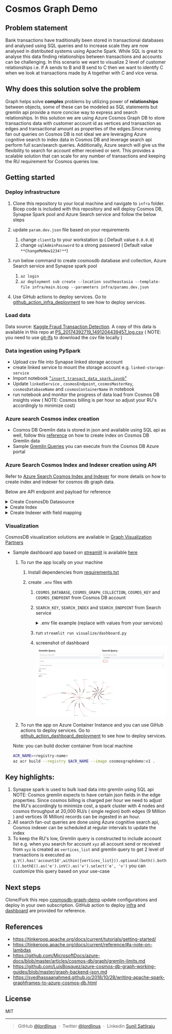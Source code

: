 # Cosmos Graph Demo

## Problem statement

Bank transactions have traditionally been stored in transactional databases and analysed using SQL queries and to increase scale they are now analysed in distributed systems using Apache Spark. While SQL is great to analyse this data finding relationships between transactions and accounts can be challenging. In this scenario we want to visualize 2 level of customer relationships i.e. if A sends to B and B send to C then we want to identify C when we look at transactions made by A together with C and vice versa.

## Why does this solution solve the problem

Graph helps solve **complex** problems by utilizing power of **relationships** between objects, some of these can be modeled as SQL statements but gremlin api provide a more concise way to express and search relationships. In this solution we are using Azure Cosmos Graph DB to store transactions data with customer account id as vertices and transaction as edges and transactional amount as properties of the edges.Since running fan out queries on Cosmos DB is not ideal we are leveraging Azure cognitive search to index data in Cosmos DB and leverage search api perform full scan/search queries. Additionally, Azure search will give us the flexibility to search for account either received or sent. This provides a scalable solution that can scale for any number of transactions and keeping the RU requirement for Cosmos queries low.

## Getting started

### Deploy infrastructure

1. Clone this repository to your local machine and navigate to `infra` folder. Bicep code is included with this repository and will deploy Cosmos DB, Synapse Spark pool and Azure Search service and follow the below steps

1. update `param.dev.json` file based on your requirements
   1. change `clientIp` to your workstation ip ( Default value `0.0.0.0`)
   2. change `sqlAdminPassword` to a strong password ( Default value `**ChangeMeNow1234!**`)
2. run below command to create cosmosdb database and collection, Azure Search service and Synapse spark pool
   1. `az login`
   2. `az deployment sub create --location southeastasia --template-file infra/main.bicep --parameters infra/params.dev.json`

3. Use GiHub actions to deploy services. Go to [github_action_infra_deployment](github_action_infra_deployment.md) to see how to deploy services.

### Load data

Data source: [Kaggle Fraud Transaction Detection](https://www.kaggle.com/llabhishekll/fraud-transaction-detection/data). A copy of this data is available in this repo at [PS_20174392719_1491204439457_log.csv](load_data/data/PS_20174392719_1491204439457_log.csv) ( NOTE: you need to use [git-lfs](https://git-lfs.github.com/) to download the csv file locally )

### Data ingestion using PySpark

- Upload csv file into Synapse linked storage account
- create linked service to mount the storage account e.g. `linked-storage-service`
- Import notebook ["`insert_transact_data_spark.ipynb`"](load_data/insert_transact_data_spark.ipynb)
- Update `linkedService` , `cosmosEndpoint`, `cosmosMasterKey`, `cosmosDatabaseName` and `cosmosContainerName` in notebook
- run notebook and monitor the progress of data load from Cosmos DB insights view ( NOTE: Cosmos billing is per hour so adjust your RU's accordingly to minimize cost)

### Azure search Cosmos index creation

- Cosmos DB Gremlin data is stored in json and available using SQL api as well, follow this [reference](https://docs.microsoft.com/en-us/azure/search/search-howto-index-cosmosdb) on how to create index on Cosmos DB Gremlin data
- Sample [Gremlin Queries](sample_queries.md) you can execute from the Cosmos DB Azure portal

### Azure Search Cosmos Index and Indexer creation using API

Refer to [Azure Search Cosmos Index and Indexer](https://docs.microsoft.com/en-us/azure/search/search-howto-index-cosmosdb) for more details on how to create index and indexer for cosmos db graph data.

Below are API endpoint and payload for reference

<details>
<summary>Create CosmosDb Datasource</summary>

Endpoint: `{{baseUrl}}/datasources?api-version={{apiVersion}}`

```json
{
  "name": "transactions",
  "description": "Cosmos DB for transactions",
  "type": "cosmosdb",
  "subtype": "Gremlin",
  "credentials": {
    "connectionString": "AccountEndpoint=..........ApiKind=Gremlin;"
  },
  "container": {
    "name": "graph01",
    "query": "g.E()"
  }
}
```

</details>

<details>
<summary>Create Index</summary>

Endpoint: `{{baseUrl}}/indexes?api-version={{apiVersion}}`

```json
{
  "name": "cosmosdb-index",
  "fields": [
    {
      "name": "type",
      "type": "Edm.String",
      "facetable": false,
      "filterable": true,
      "key": false,
      "retrievable": true,
      "searchable": true,
      "sortable": false,
      "analyzer": "standard.lucene",
      "indexAnalyzer": null,
      "searchAnalyzer": null,
      "synonymMaps": [],
      "fields": []
    },
    {
      "name": "sink",
      "type": "Edm.String",
      "key": false,
      "facetable": false,
      "filterable": true,
      "retrievable": true,
      "searchable": true,
      "sortable": false,
      "analyzer": "standard.lucene",
      "synonymMaps": [],
      "fields": []
    },
    {
      "name": "sinkLabel",
      "type": "Edm.String",
      "key": false,
      "facetable": false,
      "filterable": false,
      "retrievable": true,
      "searchable": false,
      "sortable": false,
      "analyzer": null,
      "synonymMaps": [],
      "fields": []
    },
    {
      "name": "vertexId",
      "type": "Edm.String",
      "key": false,
      "facetable": false,
      "filterable": true,
      "retrievable": true,
      "searchable": true,
      "sortable": false,
      "analyzer": "standard.lucene",
      "synonymMaps": [],
      "fields": []
    },
    {
      "name": "vertexLabel",
      "type": "Edm.String",
      "key": false,
      "facetable": false,
      "filterable": false,
      "retrievable": true,
      "searchable": false,
      "sortable": false,
      "analyzer": null,
      "synonymMaps": [],
      "fields": []
    },
    {
      "name": "amount",
      "type": "Edm.Double",
      "facetable": false,
      "filterable": true,
      "retrievable": true,
      "sortable": true,
      "analyzer": null,
      "indexAnalyzer": null,
      "searchAnalyzer": null,
      "synonymMaps": [],
      "fields": []
    },
    {
      "name": "oldbalanceOrg",
      "type": "Edm.Double",
      "facetable": false,
      "filterable": true,
      "retrievable": true,
      "sortable": true,
      "analyzer": null,
      "indexAnalyzer": null,
      "searchAnalyzer": null,
      "synonymMaps": [],
      "fields": []
    },
    {
      "name": "oldbalanceDest",
      "type": "Edm.Double",
      "facetable": false,
      "filterable": true,
      "retrievable": true,
      "sortable": true,
      "analyzer": null,
      "indexAnalyzer": null,
      "searchAnalyzer": null,
      "synonymMaps": [],
      "fields": []
    },
    {
      "name": "newbalanceDest",
      "type": "Edm.Double",
      "facetable": false,
      "filterable": true,
      "retrievable": true,
      "sortable": true,
      "analyzer": null,
      "indexAnalyzer": null,
      "searchAnalyzer": null,
      "synonymMaps": [],
      "fields": []
    },
    {
      "name": "rid",
      "type": "Edm.String",
      "facetable": false,
      "filterable": false,
      "key": true,
      "retrievable": true,
      "searchable": false,
      "sortable": false,
      "analyzer": null,
      "indexAnalyzer": null,
      "searchAnalyzer": null,
      "synonymMaps": [],
      "fields": []
    }
  ]
}
```

</details>

<details>
<summary>Create Indexer with field mapping</summary>

Endpoint: `{{baseUrl}}/indexers?api-version={{apiVersion}}`

```json
{
  "name": "cosmosdb-indexer",
  "description": "",
  "dataSourceName": "transactions",
  "targetIndexName": "cosmosdb-index",
  "schedule": null,
  "parameters": {
    "maxFailedItems": 0,
    "maxFailedItemsPerBatch": 0,
    "base64EncodeKeys": false,
    "configuration": {}
  },
  "fieldMappings": [
    {
      "sourceFieldName": "_sink",
      "targetFieldName": "sink"
    },
    {
      "sourceFieldName": "_sinkLabel",
      "targetFieldName": "sinkLabel"
    },
    {
      "sourceFieldName": "_vertexId",
      "targetFieldName": "vertexId"
    },
    {
      "sourceFieldName": "_vertexLabel",
      "targetFieldName": "vertexLabel"
    }
  ],
  "outputFieldMappings": []
}
```

</details>

### Visualization

CosmosDB visualization solutions are available in [Graph Visualization Partners](https://docs.microsoft.com/en-us/azure/cosmos-db/graph/graph-visualization-partners)

- Sample dashboard app based on [streamlit](https://github.com/streamlit/streamlit) is available [here](visualize/dashboard.py)

  1. To run the app locally on your machine

     1. Install dependencies from [requirements.txt](./requirements.txt)
     2. create `.env` files with

        1. `COSMOS_DATABASE`, `COSMOS_GRAPH_COLLECTION`, `COSMOS_KEY` and `COSMOS_ENDPOINT` from Cosmos DB account
        2. `SEARCH_KEY`, `SEARCH_INDEX` and `SEARCH_ENDPOINT` from Search service
           <details>
           <summary>.env file example (replace with values from your services)</summary>

           ```bash
           COSMOS_DATABASE=database01
           COSMOS_GRAPH_COLLECTION=graph01
           COSMOS_KEY=xxxxx
           COSMOS_ENDPOINT=xxxxx.gremlin.cosmos.azure.com:443/
           SEARCH_KEY=xxxx
           SEARCH_INDEX=cosmosdb-index
           SEARCH_ENDPOINT=https://xxxxx.search.windows.net
           ```

           </details>

        3. run `streamlit run visualize/dashboard.py`
        4. screenshot of dashboard ![dashboard](images/dashboard_01.jpg)

  2. To run the app on Azure Container Instance and you can use GiHub actions to deploy services. Go to [github_action_dashboard_deployment](github_action_dashboard_deployment.md) to see how to deploy services.

  Note: you can build docker container from local machine

  ```bash
  ACR_NAME=<registry-name>
  az acr build --registry $ACR_NAME --image cosmosgraphdemo:v1 .
  ```

## Key highlights:

1. Synapse spark is used to bulk load data into gremlin using SQL api NOTE: Cosmos gremlin expects to have certain json fields in the edge properties. Since cosmos billing is charged per hour we need to adjust the RU's accordingly to minimize cost, a spark cluster with 4 nodes and cosmos throughput at 20,000 RU/s ( single region) both edges (9 Million ) and vertices (6 Million) records can be ingested in an hour.
2. All search fan-out queries are done using Azure cognitive search api, Cosmos indexer can be scheduled at regular intervals to update the index
3. To keep the RU's low, Gremlin query is constructed to include account list e.g. when you search for account `xyz` all account send or received from `xyz` is created as `vertices_list` and gremlin query to get 2 level of transactions is executed as `g.V().has('accountId',within({vertices_list})).optional(both().both()).bothE().as('e').inV().as('v').select('e', 'v')` you can customize this query based on your use-case

## Next steps

Clone/Fork this repo [cosmosdb-graph-demo](https://github.com/lordlinus/cosmosdb-graph-demo) update configurations and deploy in your own subscription. GitHub action to deploy [infra](github_action_infra_deploy.md) and [dashboard](github_action_dashboard_deployment.md) are provided for reference.

## References

- <https://tinkerpop.apache.org/docs/current/tutorials/getting-started/>
- <https://tinkerpop.apache.org/docs/current/reference/#a-note-on-lambdas>
- <https://github.com/MicrosoftDocs/azure-docs/blob/master/articles/cosmos-db/graph/gremlin-limits.md>
- <https://github.com/LuisBosquez/azure-cosmos-db-graph-working-guides/blob/master/graph-backend-json.md>
- <https://syedhassaanahmed.github.io/2018/10/28/writing-apache-spark-graphframes-to-azure-cosmos-db.html>

## License

MIT

---

> GitHub [@lordlinus](https://github.com/lordlinus) &nbsp;&middot;&nbsp;
> Twitter [@lordlinus](https://twitter.com/lordlinus) &nbsp;&middot;&nbsp;
> Linkedin [Sunil Sattiraju](https://www.linkedin.com/in/sunilsattiraju/)
